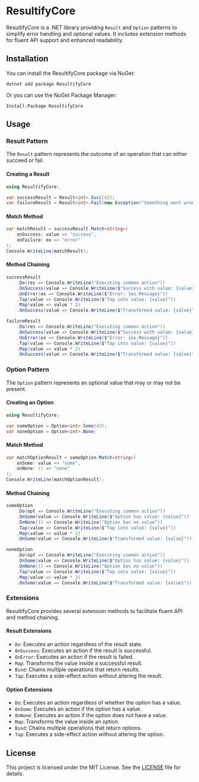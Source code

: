 
# ResultifyCore

ResultifyCore is a .NET library providing `Result` and `Option` patterns to simplify error handling and optional values. It includes extension methods for fluent API support and enhanced readability.

## Installation

You can install the ResultifyCore package via NuGet:

```shell
dotnet add package ResultifyCore
```

Or you can use the NuGet Package Manager:

```shell
Install-Package ResultifyCore
```

## Usage

### Result Pattern

The `Result` pattern represents the outcome of an operation that can either succeed or fail.

#### Creating a Result

```csharp
using ResultifyCore;

var successResult = Result<int>.Succ(42);
var failureResult = Result<int>.Fail(new Exception("Something went wrong"));
```

#### Match Method

```csharp
var matchResult = successResult.Match<string>(
    onSuccess: value => "success",
    onFailure: ex => "error"
);
Console.WriteLine(matchResult);

```

#### Method Chaining

```csharp
successResult
    .Do(res => Console.WriteLine("Executing common action"))
    .OnSuccess(value => Console.WriteLine($"Success with value: {value}"))
    .OnError(ex => Console.WriteLine($"Error: {ex.Message}"))
    .Tap(value => Console.WriteLine($"Tap into value: {value}"))
    .Map(value => value * 2)
    .OnSuccess(value => Console.WriteLine($"Transformed value: {value}"));

failureResult
    .Do(res => Console.WriteLine("Executing common action"))
    .OnSuccess(value => Console.WriteLine($"Success with value: {value}"))
    .OnError(ex => Console.WriteLine($"Error: {ex.Message}"))
    .Tap(value => Console.WriteLine($"Tap into value: {value}"))
    .Map(value => value * 2)
    .OnSuccess(value => Console.WriteLine($"Transformed value: {value}"));
```

### Option Pattern

The `Option` pattern represents an optional value that may or may not be present.

#### Creating an Option

```csharp
using ResultifyCore;

var someOption = Option<int>.Some(42);
var noneOption = Option<int>.None;
```



#### Match Method

```csharp
var matchOptionResult = someOption.Match<string>(
    onSome: value => "some",
    onNone: () => "none"
);
Console.WriteLine(matchOptionResult);

```
#### Method Chaining

```csharp
someOption
    .Do(opt => Console.WriteLine("Executing common action"))
    .OnSome(value => Console.WriteLine($"Option has value: {value}"))
    .OnNone(() => Console.WriteLine("Option has no value"))
    .Tap(value => Console.WriteLine($"Tap into value: {value}"))
    .Map(value => value * 2)
    .OnSome(value => Console.WriteLine($"Transformed value: {value}"));

noneOption
    .Do(opt => Console.WriteLine("Executing common action"))
    .OnSome(value => Console.WriteLine($"Option has value: {value}"))
    .OnNone(() => Console.WriteLine("Option has no value"))
    .Tap(value => Console.WriteLine($"Tap into value: {value}"))
    .Map(value => value * 2)
    .OnSome(value => Console.WriteLine($"Transformed value: {value}"));
```

### Extensions

ResultifyCore provides several extension methods to facilitate fluent API and method chaining.

#### Result Extensions

- `Do`: Executes an action regardless of the result state.
- `OnSuccess`: Executes an action if the result is successful.
- `OnError`: Executes an action if the result is failed.
- `Map`: Transforms the value inside a successful result.
- `Bind`: Chains multiple operations that return results.
- `Tap`: Executes a side-effect action without altering the result.

#### Option Extensions

- `Do`: Executes an action regardless of whether the option has a value.
- `OnSome`: Executes an action if the option has a value.
- `OnNone`: Executes an action if the option does not have a value.
- `Map`: Transforms the value inside an option.
- `Bind`: Chains multiple operations that return options.
- `Tap`: Executes a side-effect action without altering the option.

## License

This project is licensed under the MIT License. See the [LICENSE](LICENSE) file for details.
